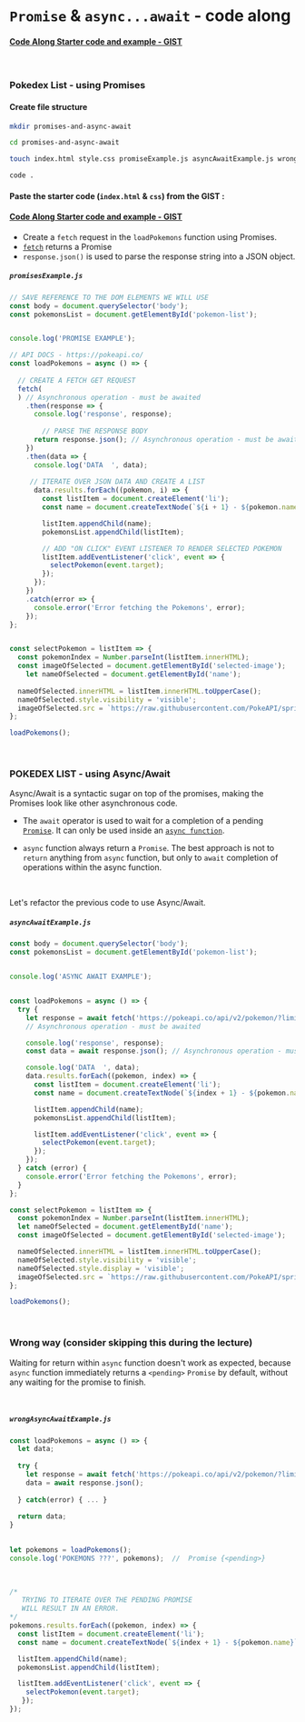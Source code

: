 # `Promise` & `async...await` - code along





#### [Code Along Starter code and example -  GIST](https://gist.github.com/ross-u/16466b5b3e884fdb58bf47fae590133a)



<br>



### Pokedex List - using Promises



#### Create file structure

```bash
mkdir promises-and-async-await

cd promises-and-async-await

touch index.html style.css promiseExample.js asyncAwaitExample.js wrongAsyncAwaitExample.js

code .
```





#### Paste the starter code (`index.html` & `css`) from the GIST  :

####   [Code Along Starter code and example -  GIST](https://gist.github.com/ross-u/16466b5b3e884fdb58bf47fae590133a)





- Create a `fetch` request in the `loadPokemons` function using Promises.
- [`fetch`](https://developer.mozilla.org/en-US/docs/Web/API/Fetch_API) returns a Promise
- `response.json()` is used to parse the response string into a JSON object.



##### `promisesExample.js`

```js
// SAVE REFERENCE TO THE DOM ELEMENTS WE WILL USE
const body = document.querySelector('body');
const pokemonsList = document.getElementById('pokemon-list');


console.log('PROMISE EXAMPLE');

// API DOCS - https://pokeapi.co/
const loadPokemons = async () => {
  
  // CREATE A FETCH GET REQUEST
  fetch(
  ) // Asynchronous operation - must be awaited
    .then(response => {
      console.log('response', response);
                      
        // PARSE THE RESPONSE BODY
      return response.json(); // Asynchronous operation - must be awaited
    })
    .then(data => {
      console.log('DATA  ', data);
                      
     // ITERATE OVER JSON DATA AND CREATE A LIST
      data.results.forEach((pokemon, i) => {
        const listItem = document.createElement('li');
        const name = document.createTextNode(`${i + 1} - ${pokemon.name}`);

        listItem.appendChild(name);
        pokemonsList.appendChild(listItem);

        // ADD "ON CLICK" EVENT LISTENER TO RENDER SELECTED POKEMON
        listItem.addEventListener('click', event => {
          selectPokemon(event.target);
        });
      });
    })
    .catch(error => {
      console.error('Error fetching the Pokemons', error);
    });
};


const selectPokemon = listItem => {
  const pokemonIndex = Number.parseInt(listItem.innerHTML);
  const imageOfSelected = document.getElementById('selected-image');
	let nameOfSelected = document.getElementById('name');
  
  nameOfSelected.innerHTML = listItem.innerHTML.toUpperCase();
  nameOfSelected.style.visibility = 'visible';
  imageOfSelected.src = `https://raw.githubusercontent.com/PokeAPI/sprites/master/sprites/pokemon/${pokemonIndex}.png`;
};

loadPokemons();

```





<br>



### POKEDEX LIST - using Async/Await



Async/Await is a syntactic sugar on top of the promises, making the Promises look like other asynchronous code.



- The `await` operator is used to wait for a completion of a pending [`Promise`](https://developer.mozilla.org/en-US/docs/Web/JavaScript/Reference/Global_Objects/Promise). It can only be used inside an [`async function`](https://developer.mozilla.org/en-US/docs/Web/JavaScript/Reference/Statements/async_function).

- `async` function always return a `Promise`. The best approach is not to `return` anything from `async` function, but only to `await` completion of operations within the async function.



<br>



Let's refactor the previous code to use Async/Await.

##### `asyncAwaitExample.js`

```js
const body = document.querySelector('body');
const pokemonsList = document.getElementById('pokemon-list');


console.log('ASYNC AWAIT EXAMPLE');


const loadPokemons = async () => {
  try {
    let response = await fetch('https://pokeapi.co/api/v2/pokemon/?limit=100'); 
    // Asynchronous operation - must be awaited

    console.log('response', response);
    const data = await response.json(); // Asynchronous operation - must be awaited

    console.log('DATA  ', data);
    data.results.forEach((pokemon, index) => {
      const listItem = document.createElement('li');
      const name = document.createTextNode(`${index + 1} - ${pokemon.name}`);

      listItem.appendChild(name);
      pokemonsList.appendChild(listItem);

      listItem.addEventListener('click', event => {
        selectPokemon(event.target);
      });
    });
  } catch (error) {
    console.error('Error fetching the Pokemons', error);
  }
};

const selectPokemon = listItem => {
  const pokemonIndex = Number.parseInt(listItem.innerHTML);
  let nameOfSelected = document.getElementById('name');
  const imageOfSelected = document.getElementById('selected-image');

  nameOfSelected.innerHTML = listItem.innerHTML.toUpperCase();
  nameOfSelected.style.visibility = 'visible';
  nameOfSelected.style.display = 'visible';
  imageOfSelected.src = `https://raw.githubusercontent.com/PokeAPI/sprites/master/sprites/pokemon/${pokemonIndex}.png`;
};

loadPokemons();

```



<br>



### Wrong way (consider skipping this during the lecture)

Waiting for return within `async` function doesn't work as expected, because `async` function immediately returns a `<pending>` `Promise` by default, without any waiting for the promise to finish.

​	

##### `wrongAsyncAwaitExample.js`

```js
const loadPokemons = async () => { 
  let data;
  
  try {
    let response = await fetch('https://pokeapi.co/api/v2/pokemon/?limit=100');
    data = await response.json();
    
  } catch(error) { ... }
  
  return data;
}
                      

let pokemons = loadPokemons();
console.log('POKEMONS ???', pokemons);  //  Promise {<pending>}
    

  
/* 
   TRYING TO ITERATE OVER THE PENDING PROMISE
   WILL RESULT IN AN ERROR.
*/
pokemons.results.forEach((pokemon, index) => {
  const listItem = document.createElement('li');
  const name = document.createTextNode(`${index + 1} - ${pokemon.name}`);

  listItem.appendChild(name);
  pokemonsList.appendChild(listItem);

  listItem.addEventListener('click', event => {
    selectPokemon(event.target);
   });
});
```

